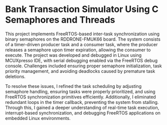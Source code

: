 # Bank Transaction Simulator Using C Semaphores and Threads

This project implements FreeRTOS-based inter-task synchronization using binary semaphores on the RDDRONE-FMUK66 board. The system consists of a timer-driven producer task and a consumer task, where the producer releases a semaphore upon timer expiration, allowing the consumer to execute. The project was developed and debugged in Linux using MCUXpresso IDE, with serial debugging enabled via the FreeRTOS debug console. Challenges included ensuring proper semaphore initialization, task priority management, and avoiding deadlocks caused by premature task deletions.

To resolve these issues, I refined the task scheduling by adjusting semaphore handling, ensuring tasks were properly prioritized, and using FreeRTOS synchronization primitives efficiently. Additionally, I eliminated redundant loops in the timer callback, preventing the system from stalling. Through this, I gained a deeper understanding of real-time task execution, interrupt-based synchronization, and debugging FreeRTOS applications on embedded Linux environments.
